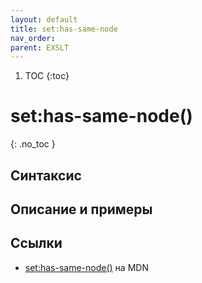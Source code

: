 ```yaml
---
layout: default
title: set​:has-same-node
nav_order:
parent: EXSLT
---
```


<!-- prettier-ignore-start -->
1. TOC
{:toc}

# set​:has-same-node()
{: .no_toc }
<!-- prettier-ignore-end -->

## Синтаксис

## Описание и примеры

## Ссылки

- [set​:has-same-node()](https://developer.mozilla.org/en-US/docs/Web/EXSLT/set/has-same-node) на MDN
